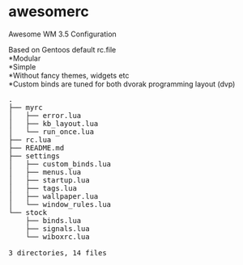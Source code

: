 awesomerc
=========

Awesome WM 3.5 Configuration

Based on Gentoos default rc.file<br>
*Modular<br>
*Simple<br>
*Without fancy themes, widgets etc<br>
*Custom binds are tuned for both dvorak programming layout (dvp)<br>

<pre>
.
├── myrc
│   ├── error.lua
│   ├── kb_layout.lua
│   └── run_once.lua
├── rc.lua
├── README.md
├── settings
│   ├── custom_binds.lua
│   ├── menus.lua
│   ├── startup.lua
│   ├── tags.lua
│   ├── wallpaper.lua
│   └── window_rules.lua
└── stock
    ├── binds.lua
    ├── signals.lua
    └── wiboxrc.lua

3 directories, 14 files

</pre>
